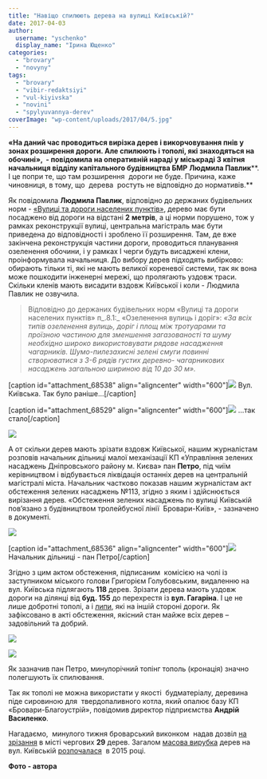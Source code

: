 ```yaml
---
title: "Навіщо спилюють дерева на вулиці Київській?"
date: 2017-04-03
author: 
  username: "yschenko"
  display_name: "Ірина Ющенко"
categories: 
  - "brovary"
  - "novyny"
tags: 
  - "brovary"
  - "vibir-redaktsiyi"
  - "vul-kiyivska"
  - "novini"
  - "spylyuvannya-derev"
coverImage: "wp-content/uploads/2017/04/5.jpg"
---
```


**«На даний час проводиться вирізка дерев і викорчовування пнів у зонах розширення дороги. Але спилюють і тополі, які знаходяться на обочині»,  - повідомила на оперативній нараді у міськраді 3 квітня начальниця відділу капітального будівництва БМР** **Людмила Павлик****. І це попри те, що там розширення  дороги не буде. Причина, каже чиновниця, в тому, що  дерева  ростуть не відповідно до нормативів.**

Як повідомила **Людмила Павлик**, відповідно до держаних будівельних норм - [«Вулиці та дороги населених пунктів»](https://mpz.brovary.org/wp-content/uploads/2012/12/DBN-V.2.3-5-2001.pdf), дерево має бути посаджено від дороги на відстані **2** **метрів**, а ці норми порушено, тож у рамках реконструкції вулиці, центральна магістраль має бути приведена до відповідності і зроблено її розширення. Там, де вже закінчена реконструкція частини дороги, проводиться планування озеленення обочини, і у рамках І черги будуть висаджені клени, проінформувала начальниця. До вибору дерев підходять вибірково: обирають тільки ті, які не мають великої кореневої системи, так як вона може пошкодити інженерні мережі, що пролягають уздовж траси. Скільки кленів мають висадити вздовж Київської і коли - Людмила Павлик не озвучила.

> Відповідно до держаних будівельних норм «Вулиці та дороги населених пунктів» п_.8.1:_ «Озеленення вулиць і доріг»: _«За всіх типів озеленення вулиць, доріг і площ між тротуарами та проїзною частиною для зменшення загазованості та шуму необхідно широко використовувати рядове насадження чагарників. Шумо-пилезахисні зелені смуги повинні створюватися з 3-6 рядів густих деревно- чагарникових насаджень загальною шириною від 10 до 30 м»._

\[caption id="attachment\_68538" align="aligncenter" width="600"\][![](https://mpz.brovary.org/wp-content/uploads/2017/04/SAM_0065.jpg)](https://mpz.brovary.org/wp-content/uploads/2017/04/SAM_0065.jpg) Вул. Київська. Так було раніше...\[/caption\]

\[caption id="attachment\_68529" align="aligncenter" width="600"\][![](https://mpz.brovary.org/wp-content/uploads/2017/04/1.jpg)](https://mpz.brovary.org/wp-content/uploads/2017/04/1.jpg) ...так стало\[/caption\]

[![](https://mpz.brovary.org/wp-content/uploads/2017/04/3.jpg)](https://mpz.brovary.org/wp-content/uploads/2017/04/3.jpg)

А от скільки дерев мають зрізати вздовж Київської, нашим журналістам розповів начальник дільниці малої механізації КП «Управління зелених насаджень Дніпровського району м. Києва» пан **Петро**, під чиїм керівництвом і відбувається ліквідація останніх дерев на центральній магістралі міста. Начальник частково показав нашим журналістам акт обстеження зелених насаджень №113, згідно з яким і здійснюється вирізання дерев. «Обстеження зелених насаджень по вулиці Київській пов’язано з будівництвом тролейбусної лінії  Бровари-Київ», - зазначено в документі.

[![](https://mpz.brovary.org/wp-content/uploads/2017/04/4.jpg)](https://mpz.brovary.org/wp-content/uploads/2017/04/4.jpg)

\[caption id="attachment\_68536" align="aligncenter" width="600"\][![](https://mpz.brovary.org/wp-content/uploads/2017/04/7.jpg)](https://mpz.brovary.org/wp-content/uploads/2017/04/7.jpg) Начальник дільниці - пан Петро\[/caption\]

Згідно з цим актом обстеження, підписаним  комісією на чолі із заступником міського голови Григорієм Голубовським, видаленню на вул. Київська підлягають **118** дерев. Зрізати дерева мають уздовж дороги на ділянці від **буд. 155** до перехрестя із **вул. Гагаріна**. І це не лише добротні тополі, а і [липи](https://mpz.brovary.org/ostanni-lypy-vzdovzh-vulytsi-kyyivska-zrizhut-bo-yih-ne-mozhna-peresadyty/), які на іншій стороні дороги. Як зафіксовано в акті обстеження, якісний стан майже всіх дерев – задовільний та добрий.

[![](https://mpz.brovary.org/wp-content/uploads/2017/04/6.jpg)](https://mpz.brovary.org/wp-content/uploads/2017/04/6.jpg)

[![](https://mpz.brovary.org/wp-content/uploads/2017/04/2.jpg)](https://mpz.brovary.org/wp-content/uploads/2017/04/2.jpg)

Як зазначив пан Петро, минулорічний топінг тополь (кронація) значно полегшують їх спилювання.

Так як тополі не можна використати у якості  будматеріалу, деревина піде сировиною для  твердопаливного котла, який опалює базу КП «Бровари-Благоустрій», повідомив директор підприємства **Андрій Василенко**.

Нагадаємо,  минулого тижня броварський виконком  надав дозвіл [на зрізання](https://mpz.brovary.org/vykonkom-nadav-dozvil-na-zrizannya-29-derev-u-brovarah/) в місті чергових **29** дерев. Загалом [масова вирубка](https://mpz.brovary.org/brovarchani-obureni-masovoyu-virubkoyu-derev-po-vul-kiyivskiy-vimagayut-vid-vladi-realnih-diy/) дерев на вул. Київській [розпочалася](https://mpz.brovary.org/dereva-na-vul-kiyivskiy-prodovzhuyut-spilyuvati-pid-avtomiyku/)  в 2015 році.

**Фото - автора**
